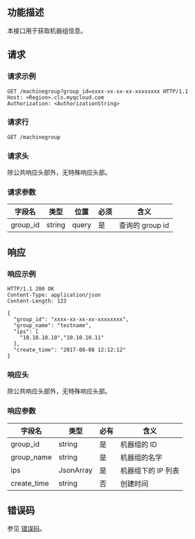 ## 功能描述

本接口用于获取机器组信息。

## 请求

### 请求示例

```
GET /machinegroup?group_id=xxxx-xx-xx-xx-xxxxxxxx HTTP/1.1
Host: <Region>.cls.myqcloud.com
Authorization: <AuthorizationString>

```

### 请求行

```
GET /machinegroup
```

### 请求头

除公共响应头部外，无特殊响应头部。

### 请求参数

| 字段名        |  类型  | 位置  | 必须 |      含义                       |
|--------------|--------|------|---------|--------------------------------|
| group_id     | string | query| 是      |查询的 group id                   |

## 响应

### 响应示例

```
HTTP/1.1 200 OK
Content-Type: application/json
Content-Length: 123

{
  "group_id": "xxxx-xx-xx-xx-xxxxxxxx",
  "group_name": "testname",
  "ips": [
    "10.10.10.10","10.10.10.11"
  ],
  "create_time": "2017-08-08 12:12:12"
}
```

### 响应头

除公共响应头部外，无特殊响应头部。

### 响应参数

|  字段名     |  类型  | 必有 |        含义                   |
|------------|--------|---------|-------------------------------|
| group_id   | string | 是      | 机器组的 ID                  |
| group_name | string | 是      | 机器组的名字                    |
| ips        | JsonArray| 是    | 机器组下的 IP 列表            |
| create_time| string | 否      | 创建时间                       |

## 错误码

参见 [错误码](https://cloud.tencent.com/document/product/614/12402)。
